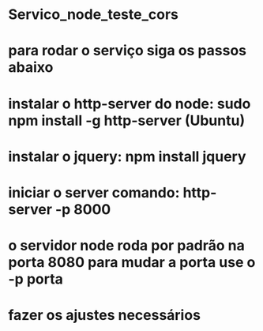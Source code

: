 # Servico_node_teste_cors
# para rodar o serviço siga os passos abaixo
# instalar o http-server do node: sudo npm install -g  http-server (Ubuntu)
# instalar o jquery: npm install jquery
# iniciar o server comando: http-server -p 8000
# o servidor node roda por padrão na porta 8080 para mudar a porta use o -p porta
# fazer os ajustes necessários